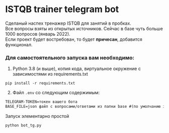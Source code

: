 # ISTQB trainer telegram bot

Сделаный наспех тренажер ISTQB для занятий в пробках.  
Все вопросы взяты из открытых источников.
Сейчас в базе чуть больше 1000 вопросов (январь 2022).  
Если проект будет востребован, то будет __причесан__, добавится функционал.

### Для самостоятельного запуска вам необходимо:
 1. Python 3.8 (и выше), копия кода, виртуальное окружение с зависимостями из requirements.txt
 ```shell
 pip install -r requirements.txt
 ```
 2. Файл `.env` со следующим содержимым: 
 ```txt
TELEGRAM-TOKEN=токен вашего бота
BASE_FILE=json файл с вопросами/ответами из папки base #(по умолчанию istqb.json)
 ```
 Запуск элементарно простой 
 ```python
 python bot_tg.py
 ```